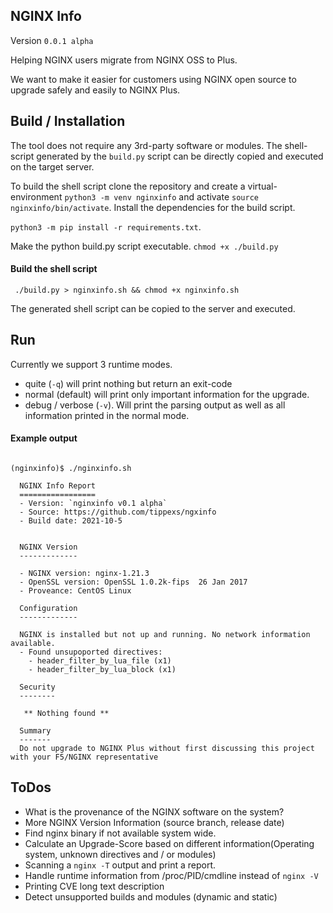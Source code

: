 ## NGINX Info

Version `0.0.1 alpha`

Helping NGINX users migrate from NGINX OSS to Plus.

We want to make it easier for customers using NGINX open source to upgrade safely and easily to NGINX Plus.

## Build / Installation

The tool does not require any 3rd-party software or modules. The shell-script generated by the `build.py` script can be directly copied and executed on the target server.

To build the shell script clone the repository and create a virtual-environment
`python3 -m venv nginxinfo` and activate `source nginxinfo/bin/activate`. Install the dependencies for the build script.

`python3 -m pip install -r requirements.txt`.

Make the python build.py script executable.
`chmod +x ./build.py` 

#### Build the shell script
` ./build.py > nginxinfo.sh && chmod +x nginxinfo.sh`

The generated shell script can be copied to the server and executed.

## Run
Currently we support 3 runtime modes.
- quite (`-q`) will print nothing but return an exit-code
- normal (default) will print only important information for the upgrade.
- debug / verbose (`-v`). Will print the parsing output as well as all information printed in the normal mode.

#### Example output
```shell

(nginxinfo)$ ./nginxinfo.sh

  NGINX Info Report
  =================
  - Version: `nginxinfo v0.1 alpha`
  - Source: https://github.com/tippexs/ngxinfo
  - Build date: 2021-10-5


  NGINX Version
  -------------

  - NGINX version: nginx-1.21.3
  - OpenSSL version: OpenSSL 1.0.2k-fips  26 Jan 2017
  - Proveance: CentOS Linux

  Configuration
  -------------

  NGINX is installed but not up and running. No network information available.
  - Found unsupoported directives:
    - header_filter_by_lua_file (x1)
    - header_filter_by_lua_block (x1)

  Security
  --------

   ** Nothing found **

  Summary
  -------
  Do not upgrade to NGINX Plus without first discussing this project with your F5/NGINX representative
```

## ToDos

- What is the provenance of the NGINX software on the system?
- More NGINX Version Information (source branch, release date)
- Find nginx binary if not available system wide.
- Calculate an Upgrade-Score based on different information(Operating system, unknown directives and / or modules)
- Scanning a `nginx -T` output and print a report.
- Handle runtime information from /proc/PID/cmdline instead of `nginx -V`
- Printing CVE long text description
- Detect unsupported builds and modules (dynamic and static)
